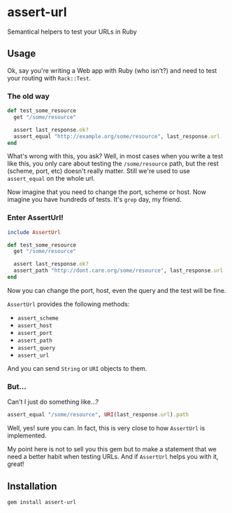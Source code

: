 assert-url
==========

Semantical helpers to test your URLs in Ruby

## Usage

Ok, say you're writing a Web app with Ruby (who isn't?) and need to test your routing with `Rack::Test`.

### The old way

```ruby
def test_some_resource
  get "/some/resource"

  assert last_response.ok?
  assert_equal "http://example.org/some/resource", last_response.url
end
```

What's wrong with this, you ask? Well, in most cases when you write a test like this, you only care about testing the `/some/resource` path, but the rest (scheme, port, etc) doesn't really matter. Still we're used to use `assert_equal` on the whole url.

Now imagine that you need to change the port, scheme or host. Now imagine you have hundreds of tests. It's `grep` day, my friend.

### Enter AssertUrl!

```ruby
include AssertUrl

def test_some_resource
  get "/some/resource"

  assert last_response.ok?
  assert_path "http://dont.care.org/some/resource", last_response.url
end
```

Now you can change the port, host, even the query and the test will be fine.

`AssertUrl` provides the following methods:
* `assert_scheme`
* `assert_host`
* `assert_port`
* `assert_path`
* `assert_query`
* `assert_url`

And you can send `String` or `URI` objects to them.

### But...

Can't I just do something like...?

```ruby
assert_equal "/some/resource", URI(last_response.url).path
```

Well, yes! sure you can. In fact, this is very close to how `AssertUrl` is implemented.

My point here is not to sell you this gem but to make a statement that we need a better habit when testing URLs. And if `AssertUrl` helps you with it, great!

## Installation

```
gem install assert-url
```
